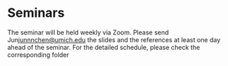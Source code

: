 # Seminars
The seminar will be held weekly via Zoom. Please send Jun<junnnchen@umich.edu> the slides and the references at least one day ahead of the seminar.
For the detailed schedule, please check the corresponding folder 


